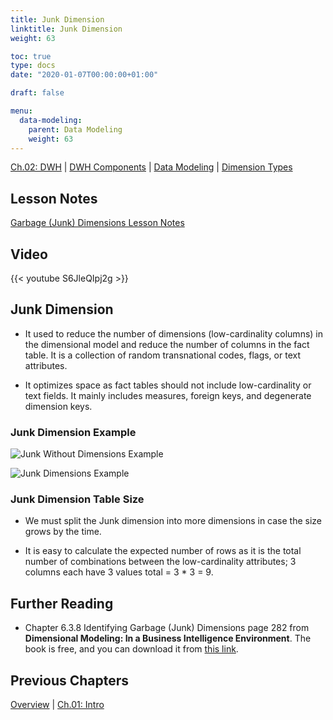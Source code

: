 ```yaml
---
title: Junk Dimension
linktitle: Junk Dimension
weight: 63

toc: true
type: docs
date: "2020-01-07T00:00:00+01:00"

draft: false

menu:
  data-modeling:
    parent: Data Modeling
    weight: 63
---
```


[Ch.02: DWH](../../../../../02-dwh) | [DWH Components](../../../../03-architecture/) | [Data Modeling](../../../10-data-modeling/) | [Dimension Types](../../02-dimension-types/)

## Lesson Notes

[Garbage (Junk) Dimensions Lesson Notes](../03-junk-dimension.pdf)

## Video

{{< youtube S6JleQIpj2g >}}

## Junk Dimension

-   It used to reduce the number of dimensions (low-cardinality columns)
    in the dimensional model and reduce the number of columns in the
    fact table. It is a collection of random transnational codes, flags,
    or text attributes.

-   It optimizes space as fact tables should not include low-cardinality
    or text fields. It mainly includes measures, foreign keys, and
    degenerate dimension keys.

### Junk Dimension Example

![Junk Without Dimensions Example](../figures/junk-dim-ex-without.png)

![Junk Dimensions Example](../figures/junk-dim-ex.png)

### Junk Dimension Table Size

-   We must split the Junk dimension into more dimensions in case the
        size grows by the time.
    
-   It is easy to calculate the expected number of rows as it is the
        total number of combinations between the low-cardinality attributes;
        3 columns each have 3 values total = 3 \* 3 = 9.

## Further Reading

- Chapter 6.3.8 Identifying Garbage (Junk) Dimensions page 282 from **Dimensional Modeling: In a Business Intelligence Environment**. The book is free, and you can download it from [this link](https://www.redbooks.ibm.com/redbooks/pdfs/sg247138.pdf).


## Previous Chapters

[Overview](../../../../../../big-data-in-depth/)  | [Ch.01: Intro](../../../../../01-introduction) 
